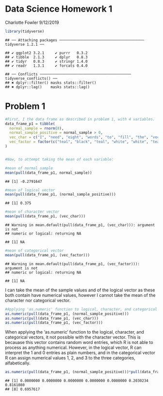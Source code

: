 Data Science Homework 1
================
Charlotte Fowler
9/12/2019

``` r
library(tidyverse)
```

    ## ── Attaching packages ─────────────────────────────────────── tidyverse 1.2.1 ──

    ## ✔ ggplot2 3.2.1     ✔ purrr   0.3.2
    ## ✔ tibble  2.1.3     ✔ dplyr   0.8.3
    ## ✔ tidyr   0.8.3     ✔ stringr 1.4.0
    ## ✔ readr   1.3.1     ✔ forcats 0.4.0

    ## ── Conflicts ────────────────────────────────────────── tidyverse_conflicts() ──
    ## ✖ dplyr::filter() masks stats::filter()
    ## ✖ dplyr::lag()    masks stats::lag()

# Problem 1

``` r
#First, I the data frame as described in problem 1, with 4 variables.
data_frame_p1 = tibble(
  normal_sample = rnorm(8),
  normal_sample_positive = normal_sample > 0,
  vec_char = c("I", "need", "eight", "words", "to", "fill", "the", "vector"),
  vec_factor = factor(c("teal", "black", "teal", "white", "white", "teal", "black", "teal"))
)


#Now, to attempt taking the mean of each variable: 

#mean of normal sample
mean(pull(data_frame_p1, normal_sample))
```

    ## [1] -0.2791647

``` r
#mean of logical vector
mean(pull(data_frame_p1, (normal_sample_positive)))
```

    ## [1] 0.375

``` r
#mean of character vector
mean(pull(data_frame_p1, (vec_char)))
```

    ## Warning in mean.default(pull(data_frame_p1, (vec_char))): argument is not
    ## numeric or logical: returning NA

    ## [1] NA

``` r
#mean of categorical vector
mean(pull(data_frame_p1, (vec_factor)))
```

    ## Warning in mean.default(pull(data_frame_p1, (vec_factor))): argument is not
    ## numeric or logical: returning NA

    ## [1] NA

I can take the mean of the sample values and of the logical vector as
these both contain have numerical values, however I cannot take the mean
of the character nor categorical
vector.

``` r
#Applying 'as.numeric' function to logical, character, and categorical vectors
as.numeric(pull(data_frame_p1, (normal_sample_positive)))
as.numeric(pull(data_frame_p1, (vec_char)))
as.numeric(pull(data_frame_p1, (vec_factor)))
```

When applying the ‘as.numeric’ function to the logical, character, and
categorical vectors, it not possible with the character vector. This is
becauase this vector contains random word entries, which R is not able
to process as anything numerical. However, in the logical vector, R can
interpret the 1 and 0 entries as plain numbers, and in the categorical
vector R can assign numerical values 1, 2, and 3 to the three
categories,
alfabetically.

``` r
as.numeric(pull(data_frame_p1, (normal_sample_positive)))*pull(data_frame_p1, (normal_sample))
```

    ## [1] 0.0000000 0.0000000 0.0000000 0.0000000 0.0000000 0.2030234 0.8161080
    ## [8] 0.6957617
